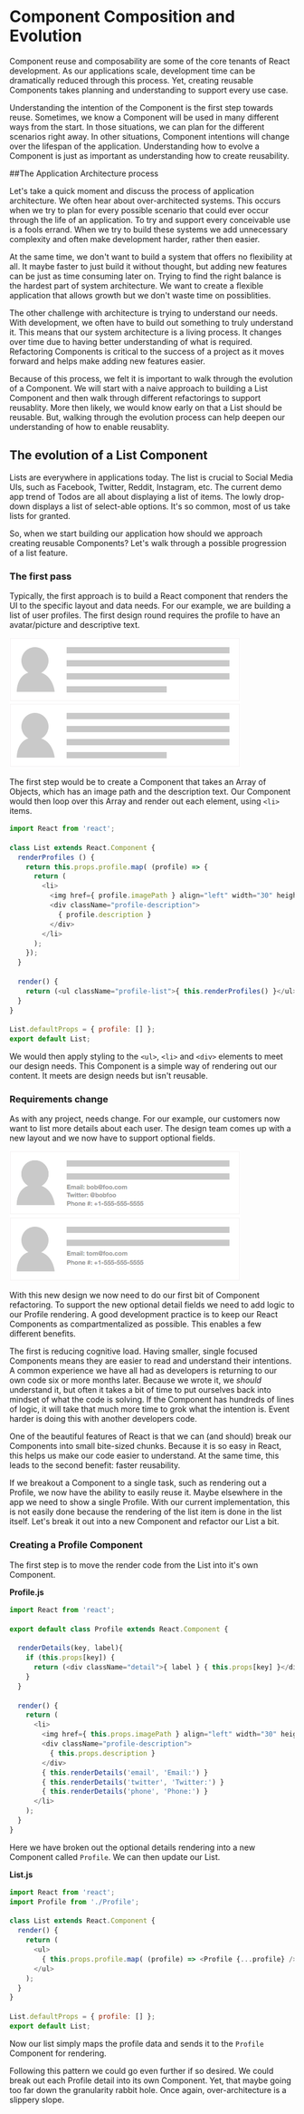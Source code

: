 # Component Composition and Evolution
 Component reuse and composability are some of the core tenants of React development. As our applications scale, development time can be dramatically reduced through this process. Yet, creating reusable Components takes planning and understanding to support every use case.
 
 Understanding the intention of the Component is the first step towards reuse. Sometimes, we know a Component will be used in many different ways from the start. In those situations, we can plan for the different scenarios right away. In other situations, Component intentions will change over the lifespan of the application. Understanding how to evolve a Component is just as important as understanding how to create reusability.
 
 ##The Application Architecture process
 
 Let's take a quick moment and discuss the process of application architecture. We often hear about over-architected systems. This occurs when we try to plan for every possible scenario that could ever occur through the life of an application. To try and support every conceivable use is a fools errand. When we try to build these systems we add unnecessary complexity and often make development harder, rather then easier.
 
 At the same time, we don't want to build a system that offers no flexibility at all. It maybe faster to just build it without thought, but adding new features can be just as time consuming later on. Trying to find the right balance is the hardest part of system architecture. We want to create a flexible application that allows growth but we don't waste time on possiblities.
 
 The other challenge with architecture is trying to understand our needs. With development, we often have to build out something to truly understand it. This means that our system architecture is a living process. It changes over time due to having better understanding of what is required. Refactoring Components is critical to the success of a project as it moves forward and helps make adding new features easier.
 
 Because of this process, we felt it is important to walk through the evolution of a Component. 
We will start with a naive approach to building a List Component and then walk through different refactorings to support reusablity. More then likely, we would know early on that a List should be reusable. But, walking through the evolution process can help deepen our understanding of how to enable reusablity.
 
## The evolution of a List Component
 Lists are everywhere in applications today. The list is crucial to Social Media UIs, such as Facebook, Twitter, Reddit, Instagram, etc. The current demo app trend of Todos are all about displaying a list of items. The lowly drop-down displays a list of select-able options. It's so common, most of us take lists for granted.
 
 So, when we start building our application how should we approach creating reusable Components? Let's walk through a possible progression of a list feature.
 
### The first pass
 Typically, the first approach is to build a React component that renders the UI to the specific layout and data needs. For our example, we are building a list of user profiles. The first design round requires the profile to have an avatar/picture and descriptive text.
 
![A simple profile](react-indepth-avatar-list.png)

The first step would be to create a Component that takes an Array of Objects, which has an image path and the description text. Our Component would then loop over this Array and render out each element, using `<li>` items.

```javascript
import React from 'react';

class List extends React.Component {
  renderProfiles () {
    return this.props.profile.map( (profile) => {
      return (
        <li>
          <img href={ profile.imagePath } align="left" width="30" height="30" />
          <div className="profile-description">
            { profile.description }
          </div>
        </li>
      );
    });
  }

  render() {
    return (<ul className="profile-list">{ this.renderProfiles() }</ul>);
  }
}

List.defaultProps = { profile: [] };
export default List;
```

We would then apply styling to the `<ul>`, `<li>` and `<div>` elements to meet our design needs. This Component is a simple way of rendering out our content. It meets are design needs but isn't reusable.

### Requirements change
 As with any project, needs change. For our example, our customers now want to list more details about each user. The design team comes up with a new layout and we now have to support optional fields.
 
 ![Optional Details](react-indepth-details-list.png)
 
 With this new design we now need to do our first bit of Component refactoring. To support the new optional detail fields we need to add logic to our Profile rendering. A good development practice is to keep our React Components as compartmentalized as possible. This enables a few different benefits.
 
 The first is reducing cognitive load. Having smaller, single focused Components means they are easier to read and understand their intentions. A common experience we have all had as developers is returning to our own code six or more months later. Because we wrote it, we *should* understand it, but often it takes a bit of time to put ourselves back into mindset of what the code is solving. If the Component has hundreds of lines of logic, it will take that much more time to grok what the intention is. Event harder is doing this with another developers code.
 
 One of the beautiful features of React is that we can (and should) break our Components into small bite-sized chunks. Because it is so easy in React, this helps us make our code easier to understand. At the same time, this leads to the second benefit: faster reusability.
 
 If we breakout a Component to a single task, such as rendering out a Profile, we now have the ability to easily reuse it. Maybe elsewhere in the app we need to show a single Profile. With our current implementation, this is not easily done because the rendering of the list item is done in the list itself. Let's break it out into a new Component and refactor our List a bit.
 
### Creating a Profile Component
 The first step is to move the render code from the List into it's own Component.
 
 **Profile.js**
```javascript
import React from 'react';

export default class Profile extends React.Component {

  renderDetails(key, label){
    if (this.props[key]) {
      return (<div className="detail">{ label } { this.props[key] }</div>);
    }
  }

  render() {
    return (
      <li>
        <img href={ this.props.imagePath } align="left" width="30" height="30" />
        <div className="profile-description">
          { this.props.description }
        </div>
        { this.renderDetails('email', 'Email:') }
        { this.renderDetails('twitter', 'Twitter:') }
        { this.renderDetails('phone', 'Phone:') }
      </li>
    );
  }
}
```

 Here we have broken out the optional details rendering into a new Component called `Profile`. We can then update our List.

 **List.js**

```javascript
import React from 'react';
import Profile from './Profile';

class List extends React.Component {
  render() {
    return (
      <ul>
        { this.props.profile.map( (profile) => <Profile {...profile} /> ) }
      </ul>
    );
  }
}

List.defaultProps = { profile: [] };
export default List;
```

 Now our list simply maps the profile data and sends it to the `Profile` Component for rendering.
 
 Following this pattern we could go even further if so desired. We could break out each Profile detail into its own Component. Yet, that maybe going too far down the granularity rabbit hole. Once again, over-architecture is a slippery slope.